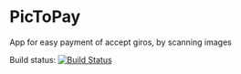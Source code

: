 # PicToPay
App for easy payment of accept giros, by scanning images

Build status:
[![Build Status](https://travis-ci.org/scala-academy/pictopay.svg?branch=master)](https://travis-ci.org/scala-academy/PicToPay)

